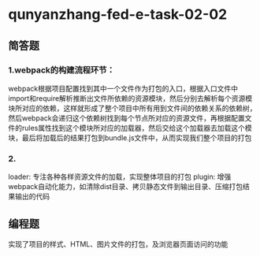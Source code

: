 # qunyanzhang-fed-e-task-02-02

## 简答题

### 1.webpack的构建流程环节：
webpack根据项目配置找到其中一个文件作为打包的入口，根据入口文件中import和require解析推断出文件所依赖的资源模块，然后分别去解析每个资源模块所对应的依赖，这样就形成了整个项目中所有用到文件间的依赖关系的依赖树，然后webpack会递归这个依赖树找到每个节点所对应的资源文件，再根据配置文件的rules属性找到这个模块所对应的加载器，然后交给这个加载器去加载这个模块，最后将加载后的结果打包到bundle.js文件中，从而实现我们整个项目的打包

### 2.
loader: 专注各种各样资源文件的加载，实现整体项目的打包
plugin: 增强webpack自动化能力，如清除dist目录、拷贝静态文件到输出目录、压缩打包结果输出的代码

## 编程题

实现了项目的样式、HTML、图片文件的打包，及浏览器页面访问的功能